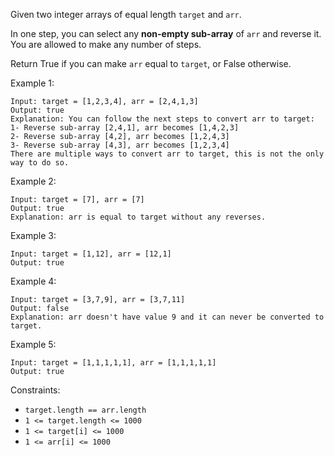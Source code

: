 Given two integer arrays of equal length `target` and `arr`.

In one step, you can select any **non-empty sub-array** of `arr` and reverse it. You are allowed to make any number of steps.

Return True if you can make `arr` equal to `target`, or False otherwise.

 

Example 1:
```
Input: target = [1,2,3,4], arr = [2,4,1,3]
Output: true
Explanation: You can follow the next steps to convert arr to target:
1- Reverse sub-array [2,4,1], arr becomes [1,4,2,3]
2- Reverse sub-array [4,2], arr becomes [1,2,4,3]
3- Reverse sub-array [4,3], arr becomes [1,2,3,4]
There are multiple ways to convert arr to target, this is not the only way to do so.
```
Example 2:
```
Input: target = [7], arr = [7]
Output: true
Explanation: arr is equal to target without any reverses.
```
Example 3:
```
Input: target = [1,12], arr = [12,1]
Output: true
```
Example 4:
```
Input: target = [3,7,9], arr = [3,7,11]
Output: false
Explanation: arr doesn't have value 9 and it can never be converted to target.
```
Example 5:
```
Input: target = [1,1,1,1,1], arr = [1,1,1,1,1]
Output: true
```

Constraints:

- `target.length == arr.length`
- `1 <= target.length <= 1000`
- `1 <= target[i] <= 1000`
- `1 <= arr[i] <= 1000`